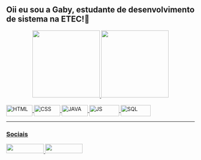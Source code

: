 ##  Oii eu sou a Gaby, estudante de desenvolvimento de sistema na ETEC!🌼 

<div align="center">
  <a href="https://github.com/gabidanety">
  <img height="180em" src="https://github-readme-stats.vercel.app/api?username=gabidanety&show_icons=true&theme=dracula&include_all_commits=true&count_private=true"/>
  <img height="180em" src="https://github-readme-stats.vercel.app/api/top-langs/?username=gabidanety&layout=compact&langs_count=7&theme=dracula"/>
</div>
  
  <div style="display: inline_block"><br>
  <img align="center" alt="HTML" height="30" width="70" src="https://img.shields.io/badge/HTML5-E34F26?style=for-the-badge&logo=html5&logoColor=white">
  <img align="center" alt="CSS" height="30" width="70" src="https://img.shields.io/badge/CSS3-1572B6?style=for-the-badge&logo=css3&logoColor=white">
  <img align="center" alt="JAVA" height="30" width="70" src="https://img.shields.io/badge/Java-ED8B00?style=for-the-badge&logo=java&logoColor=white">
  <img align="center" alt="JS" height="30" width="80" src="https://img.shields.io/badge/JavaScript-F7DF1E?style=for-the-badge&logo=javascript&logoColor=black">
  <img align="center" alt="SQL" height="30" width="80" src="https://img.shields.io/badge/MySQL-00000F?style=for-the-badge&logo=mysql&logoColor=white" 

</div>

<hr>
    <h3>Sociais </h3>
<div>
  <a href="https://instagram.com/gabinety2806" target="_blank">
    <img src="https://img.shields.io/badge/-Instagram-%23E4405F?style=for-the- badge&logo=instagram&logoColor=white" target="_blank" height="25" width="100">
  </a>
  <a href = "mailto:gabinete878@gmail.com">
    <img src="https://img.shields.io/badge/Gmail-D14836?style=for-the-badge&logo=gmail&logoColor=white"alvo ="_blank" height="25" width="100">
  </a>
  
</div>
